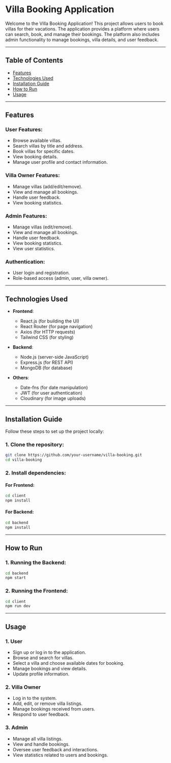 # Villa Booking Application

Welcome to the Villa Booking Application! This project allows users to book villas for their vacations. The application provides a platform where users can search, book, and manage their bookings. The platform also includes admin functionality to manage bookings, villa details, and user feedback.

---

## Table of Contents
- [Features](#features)
- [Technologies Used](#technologies-used)
- [Installation Guide](#installation-guide)
- [How to Run](#how-to-run)
- [Usage](#usage)

---

## Features

### User Features:
- Browse available villas.
- Search villas by title and address.
- Book villas for specific dates.
- View booking details.
- Manage user profile and contact information.

### Villa Owner Features:
- Manage villas (add/edit/remove).
- View and manage all bookings.
- Handle user feedback.
- View booking statistics.

### Admin Features:
- Manage villas (edit/remove).
- View and manage all bookings.
- Handle user feedback.
- View booking statistics.
- View user statistics.

### Authentication:
- User login and registration.
- Role-based access (admin, user, villa owner).

---

## Technologies Used

- **Frontend**:
  - React.js (for building the UI)
  - React Router (for page navigation)
  - Axios (for HTTP requests)
  - Tailwind CSS (for styling)

- **Backend**:
  - Node.js (server-side JavaScript)
  - Express.js (for REST API)
  - MongoDB (for database)

- **Others**:
  - Date-fns (for date manipulation)
  - JWT (for user authentication)
  - Cloudinary (for image uploads)

---

## Installation Guide

Follow these steps to set up the project locally:

### 1. Clone the repository:

```bash
git clone https://github.com/your-username/villa-booking.git
cd villa-booking
```

### 2. Install dependencies:

#### For Frontend:

```bash
cd client
npm install
```

#### For Backend:

```bash
cd backend
npm install
```

---

## How to Run

### 1. Running the Backend:

```bash
cd backend
npm start
```

### 2. Running the Frontend:

```bash
cd client
npm run dev
```

---

## Usage

### 1. User
- Sign up or log in to the application.
- Browse and search for villas.
- Select a villa and choose available dates for booking.
- Manage bookings and view details.
- Update profile information.

### 2. Villa Owner
- Log in to the system.
- Add, edit, or remove villa listings.
- Manage bookings received from users.
- Respond to user feedback.

### 3. Admin
- Manage all villa listings.
- View and handle bookings.
- Oversee user feedback and interactions.
- View statistics related to users and bookings.

